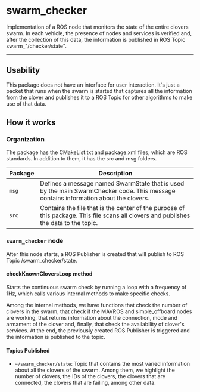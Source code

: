 # swarm_checker

Implementation of a ROS node that monitors the state of the entire clovers swarm. In each vehicle, the presence of nodes and services is verified and, after the collection of this data, the information is published in ROS Topic swarm_"/checker/state".

---

## Usability

This package does not have an interface for user interaction. It's just a packet that runs when the swarm is started that captures all the information from the clover and publishes it to a ROS Topic for other algorithms to make use of that data.

## How it works


### Organization

The package has the CMakeList.txt and package.xml files, which are ROS standards. In addition to them, it has the src and msg folders.

| Package | Description |
| ------- | -------- |
| `msg`  |  Defines a message named SwarmState that is used by the main SwarmChecker code. This message contains information about the clovers.|
| `src`  | Contains the file that is the center of the purpose of this package. This file scans all clovers and publishes the data to the topic.|


### `swarm_checker` node

After this node starts, a ROS Publisher is created that will publish to ROS Topic /swarm_checker/state.

#### checkKnownCloversLoop method

Starts the continuous swarm check by running a loop with a frequency of 1Hz, which calls various internal methods to make specific checks. 

Among the internal methods, we have functions that check the number of clovers in the swarm, that check if the MAVROS and simple_offboard nodes are working, that returns information about the connection, mode and armament of the clover and, finally, that check the availability of clover's services. At the end, the previously created ROS Publisher is triggered and the information is published to the topic.

#### Topics Published

* `~/swarm_checker/state`: Topic that contains the most varied information about all the clovers of the swarm. Among them, we highlight the number of clovers, the IDs of the clovers, the clovers that are connected, the clovers that are failing, among other data.
